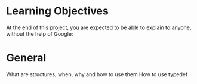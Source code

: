 # Learning Objectives
At the end of this project, you are expected to be able to explain to anyone, without the help of Google:

# General
What are structures, when, why and how to use them
How to use typedef
